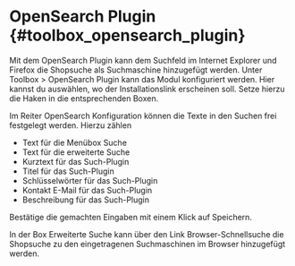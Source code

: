 # OpenSearch Plugin {#toolbox_opensearch_plugin}

Mit dem OpenSearch Plugin kann dem Suchfeld im Internet Explorer und Firefox die Shopsuche als Suchmaschine hinzugefügt werden. Unter Toolbox \> OpenSearch Plugin kann das Modul konfiguriert werden. Hier kannst du auswählen, wo der Installationslink erscheinen soll. Setze hierzu die Haken in die entsprechenden Boxen.

Im Reiter OpenSearch Konfiguration können die Texte in den Suchen frei festgelegt werden. Hierzu zählen

-   Text für die Menübox Suche
-   Text für die erweiterte Suche
-   Kurztext für das Such-Plugin
-   Titel für das Such-Plugin
-   Schlüsselwörter für das Such-Plugin
-   Kontakt E-Mail für das Such-Plugin
-   Beschreibung für das Such-Plugin

Bestätige die gemachten Eingaben mit einem Klick auf Speichern.

In der Box Erweiterte Suche kann über den Link Browser-Schnellsuche die Shopsuche zu den eingetragenen Suchmaschinen im Browser hinzugefügt werden.



